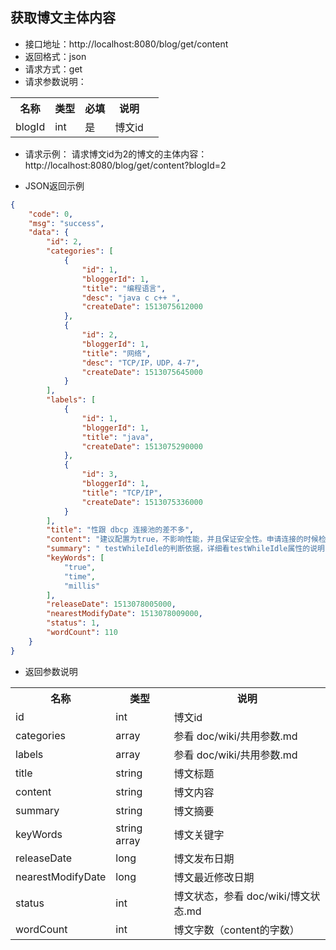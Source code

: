 
## 获取博文主体内容
- 接口地址：http://localhost:8080/blog/get/content
- 返回格式：json
- 请求方式：get
- 请求参数说明：
<table>
<tr>
<th>名称</th>
<th>类型</th>
<th>必填</th>
<th>说明</th>
</tr>
<tr>
<td>blogId</td>
<td>int</td>
<td>是</td>
<td>博文id</td>
<td></td>
</tr>
</table>

- 请求示例：
请求博文id为2的博文的主体内容：http://localhost:8080/blog/get/content?blogId=2

- JSON返回示例
```json
{
    "code": 0,
    "msg": "success",
    "data": {
        "id": 2,
        "categories": [
            {
                "id": 1,
                "bloggerId": 1,
                "title": "编程语言",
                "desc": "java c c++ ",
                "createDate": 1513075612000
            },
            {
                "id": 2,
                "bloggerId": 1,
                "title": "网络",
                "desc": "TCP/IP，UDP，4-7",
                "createDate": 1513075645000
            }
        ],
        "labels": [
            {
                "id": 1,
                "bloggerId": 1,
                "title": "java",
                "createDate": 1513075290000
            },
            {
                "id": 3,
                "bloggerId": 1,
                "title": "TCP/IP",
                "createDate": 1513075336000
            }
        ],
        "title": "性跟 dbcp 连接池的差不多",
        "content": "建议配置为true，不影响性能，并且保证安全性。申请连接的时候检测，如果空闲时间大于timeBetweenEvictionRunsMillis，执行validationQuery检测连接是否有效。\r\ntimeBetweenEvictionRunsMillis\t \t有两个含义：\r\n1) Destroy线程会检测连接的间隔时间 2) testWhileIdle的判断依据，详细看testWhileIdle属性的说明",
        "summary": " testWhileIdle的判断依据，详细看testWhileIdle属性的说明",
        "keyWords": [
            "true",
            "time",
            "millis"
        ],
        "releaseDate": 1513078005000,
        "nearestModifyDate": 1513078009000,
        "status": 1,
        "wordCount": 110
    }
}
```

- 返回参数说明
<table>
<tr>
<th>名称</th>
<th>类型</th>
<th>说明</th>
</tr>
<tr>
<td>id</td>
<td>int</td>
<td>博文id</td>
</tr>
<tr>
<td>categories</td>
<td>array</td>
<td>参看 doc/wiki/共用参数.md</td>
</tr>
<tr>
<td>labels</td>
<td>array</td>
<td>参看 doc/wiki/共用参数.md</td>
</tr>
<tr>
<td>title</td>
<td>string</td>
<td>博文标题</td>
</tr>
<tr>
<td>content</td>
<td>string</td>
<td>博文内容</td>
</tr>
<tr>
<td>summary</td>
<td>string</td>
<td>博文摘要</td>
</tr>
<tr>
<td>keyWords</td>
<td>string array</td>
<td>博文关键字</td>
</tr>
<tr>
<td>releaseDate</td>
<td>long</td>
<td>博文发布日期</td>
</tr>
<tr>
<td>nearestModifyDate</td>
<td>long</td>
<td>博文最近修改日期</td>
</tr>
<tr>
<td>status</td>
<td>int</td>
<td>博文状态，参看 doc/wiki/博文状态.md</td>
</tr>
<tr>
<td>wordCount</td>
<td>int</td>
<td>博文字数（content的字数）</td>
</tr>
</table>